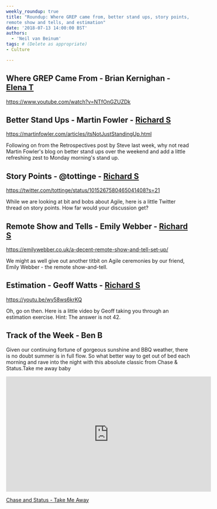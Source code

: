 ```yaml
---
weekly_roundup: true
title: "Roundup: Where GREP came from, better stand ups, story points,
remote show and tells, and estimation"
date: '2018-07-13 14:00:00 BST'
authors:
  - 'Neil van Beinum'
tags: # (Delete as appropriate)
- Culture

---
```



## Where GREP Came From - Brian Kernighan - [Elena T](/people#elena-tanasoiu)

https://www.youtube.com/watch?v=NTfOnGZUZDk

## Better Stand Ups - Martin Fowler - [Richard S](/people#richard-stobart)

https://martinfowler.com/articles/itsNotJustStandingUp.html

Following on from the Retrospectives post by Steve last week, why not read Martin Fowler's blog on better stand ups over the weekend and add a little refreshing zest to Monday morning's stand up.

## Story Points - @tottinge - [Richard S](/people#richard-stobart)

https://twitter.com/tottinge/status/1015267580465041408?s=21

While we are looking at bit and bobs about Agile, here is a little Twitter thread on story points.  How far would your discussion get?

## Remote Show and Tells - Emily Webber - [Richard S](/people#richard-stobart)

https://emilywebber.co.uk/a-decent-remote-show-and-tell-set-up/

We might as well give out another titbit on Agile ceremonies by our friend, Emily Webber - the remote show-and-tell.

## Estimation - Geoff Watts - [Richard S](/people#richard-stobart)

https://youtu.be/wy58ws6krKQ

Oh, go on then.  Here is a little video by Geoff taking you through an estimation exercise.  Hint: The answer is not 42.

## Track of the Week - Ben B

Given our continuing fortune of gorgeous sunshine and BBQ weather, there is no doubt summer is in full flow. So what better way to get out of bed each morning and rave into the night with this absolute classic from Chase & Status.Take me away baby

<iframe width="560" height="315" src="https://www.youtube.com/embed/7pYROpnt0uc" frameborder="0" allowfullscreen></iframe>

[Chase and Status - Take Me Away](https://www.youtube.com/watch?v=7pYROpnt0uc)
